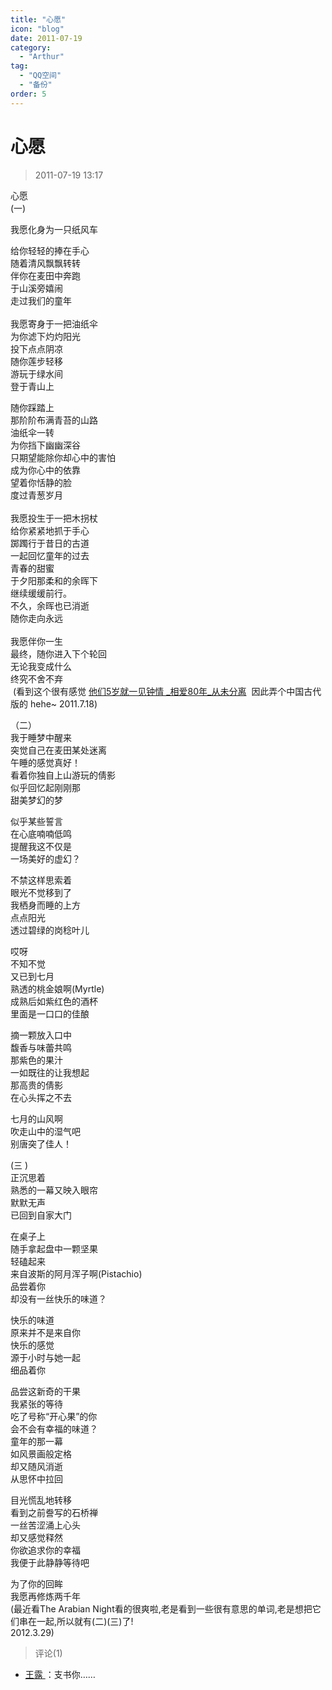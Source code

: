 ```yaml
---
title: "心愿"
icon: "blog"
date: 2011-07-19
category:
  - "Arthur"
tag:
  - "QQ空间"
  - "备份"
order: 5
---
```

# 心愿
> 2011-07-19 13:17


  
心愿  
(一)

我愿化身为一只纸风车

给你轻轻的捧在手心  
随着清风飘飘转转  
伴你在麦田中奔跑  
于山溪旁嬉闹  
走过我们的童年  
   
我愿寄身于一把油纸伞  
为你滤下灼灼阳光  
投下点点阴凉  
随你莲步轻移  
游玩于绿水间  
登于青山上  
  
随你踩踏上  
那阶阶布满青苔的山路  
油纸伞一转  
为你挡下幽幽深谷  
只期望能除你却心中的害怕  
成为你心中的依靠  
望着你恬静的脸  
度过青葱岁月  
   
我愿投生于一把木拐杖  
给你紧紧地抓于手心  
踯躅行于昔日的古道  
一起回忆童年的过去  
青春的甜蜜  
于夕阳那柔和的余晖下  
继续缓缓前行。  
不久，余晖也已消逝  
随你走向永远  
   
我愿伴你一生  
最终，随你进入下个轮回  
无论我变成什么  
终究不舍不弃  
 (看到这个很有感觉 [他们5岁就一见钟情 _相爱80年_从未分离](http://www.tianshannet.com.cn/homepage/content/2010-01/27/content_4745695.htm)  因此弄个中国古代版的 hehe~ 2011.7.18)  
  
（二）  
我于睡梦中醒来  
突觉自己在麦田某处迷离  
午睡的感觉真好！  
看着你独自上山游玩的倩影  
似乎回忆起刚刚那  
甜美梦幻的梦  
  
似乎某些誓言  
在心底喃喃低鸣  
提醒我这不仅是  
一场美好的虚幻？  
  
不禁这样思索着  
眼光不觉移到了  
我栖身而睡的上方  
点点阳光  
透过碧绿的岗稔叶儿  
  
哎呀  
不知不觉  
又已到七月  
熟透的桃金娘啊(Myrtle)  
成熟后如紫红色的酒杯  
里面是一口口的佳酿  
  
摘一颗放入口中  
馥香与味蕾共鸣  
那紫色的果汁  
一如既往的让我想起  
那高贵的倩影  
在心头挥之不去  
  
七月的山风啊  
吹走山中的湿气吧  
别唐突了佳人！  
  
(三 )  
正沉思着  
熟悉的一幕又映入眼帘  
默默无声  
已回到自家大门  
  
在桌子上  
随手拿起盘中一颗坚果  
轻磕起来  
来自波斯的阿月浑子啊(Pistachio)  
品尝着你  
却没有一丝快乐的味道？  
  
  
快乐的味道  
原来并不是来自你  
快乐的感觉  
源于小时与她一起  
细品着你  
  
品尝这新奇的干果  
我紧张的等待  
吃了号称“开心果”的你  
会不会有幸福的味道？  
童年的那一幕  
如风景画般定格  
却又随风消逝  
从思怀中拉回  
  
  
目光慌乱地转移  
看到之前誊写的石桥禅  
一丝苦涩涌上心头  
却又感觉释然  
你欲追求你的幸福  
我便于此静静等待吧  
  
为了你的回眸  
我愿再修炼两千年  
(最近看The Arabian Night看的很爽啦,老是看到一些很有意思的单词,老是想把它们串在一起,所以就有(二)(三)了!  
2012.3.29)
> 评论(1)


* [王露 ](https://user.qzone.qq.com/827018764)：支书你…… 